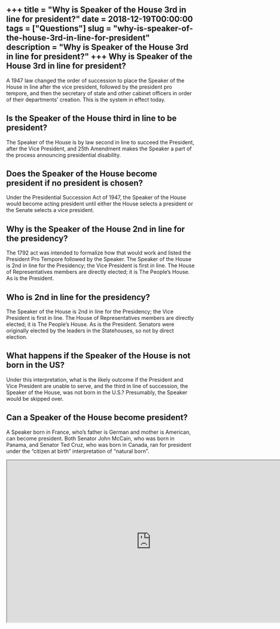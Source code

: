 +++
title = "Why is Speaker of the House 3rd in line for president?"
date = 2018-12-19T00:00:00
tags = ["Questions"]
slug = "why-is-speaker-of-the-house-3rd-in-line-for-president"
description = "Why is Speaker of the House 3rd in line for president?"
+++
Why is Speaker of the House 3rd in line for president?
------------------------------------------------------

A 1947 law changed the order of succession to place the Speaker of the House in line after the vice president, followed by the president pro tempore, and then the secretary of state and other cabinet officers in order of their departments’ creation. This is the system in effect today.

Is the Speaker of the House third in line to be president?
----------------------------------------------------------

The Speaker of the House is by law second in line to succeed the President, after the Vice President, and 25th Amendment makes the Speaker a part of the process announcing presidential disability.

Does the Speaker of the House become president if no president is chosen?
-------------------------------------------------------------------------

Under the Presidential Succession Act of 1947, the Speaker of the House would become acting president until either the House selects a president or the Senate selects a vice president.

Why is the Speaker of the House 2nd in line for the presidency?
---------------------------------------------------------------

The 1792 act was intended to formalize how that would work and listed the President Pro Tempore followed by the Speaker. The Speaker of the House is 2nd in line for the Presidency; the Vice President is first in line. The House of Representatives members are directly elected; it is The People’s House. As is the President.

Who is 2nd in line for the presidency?
--------------------------------------

The Speaker of the House is 2nd in line for the Presidency; the Vice President is first in line. The House of Representatives members are directly elected; it is The People’s House. As is the President. Senators were originally elected by the leaders in the Statehouses, so not by direct election.

What happens if the Speaker of the House is not born in the US?
---------------------------------------------------------------

Under this interpretation, what is the likely outcome if the President and Vice President are unable to serve, and the third in line of succession, the Speaker of the House, was not born in the U.S.? Presumably, the Speaker would be skipped over.

Can a Speaker of the House become president?
--------------------------------------------

A Speaker born in France, who’s father is German and mother is American, can become president. Both Senator John McCain, who was born in Panama, and Senator Ted Cruz, who was born in Canada, ran for president under the “citizen at birth” interpretation of “natural born”.

<iframe allow="accelerometer; autoplay; clipboard-write; encrypted-media; gyroscope; picture-in-picture" allowfullscreen="" class="__youtube_prefs__  epyt-is-override  no-lazyload" data-no-lazy="1" data-origheight="433" data-origwidth="770" data-skipgform_ajax_framebjll="" height="433" id="_ytid_33414" loading="lazy" src="https://www.youtube.com/embed/c6JoSGP-bOw?enablejsapi=1&autoplay=0&cc_load_policy=0&cc_lang_pref=&iv_load_policy=1&loop=0&modestbranding=0&rel=1&fs=1&playsinline=0&autohide=2&theme=dark&color=red&controls=1&" title="YouTube player" width="770"></iframe>